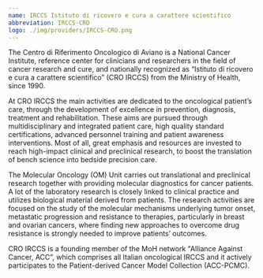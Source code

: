 ```yaml
---
name: IRCCS Istituto di ricovero e cura a carattere scientifico
abbreviation: IRCCS-CRO
logo: ./img/providers/IRCCS-CRO.png
---
```

The Centro di Riferimento Oncologico di Aviano is a National Cancer Institute, reference center for clinicians and researchers in the field of cancer research and cure, and nationally recognized as “Istituto di ricovero e cura a carattere scientifico” (CRO IRCCS) from the Ministry of Health, since 1990.

At CRO IRCCS the main activities are dedicated to the oncological patient’s care, through the development of excellence in prevention, diagnosis, treatment and rehabilitation. These aims are pursued through multidisciplinary and integrated patient care, high quality standard certifications, advanced personnel training and patient awareness interventions. Most of all, great emphasis and resources are invested to reach high-impact clinical and preclinical research, to boost the translation of bench science into bedside precision care. 

The Molecular Oncology (OM) Unit carries out translational and preclinical research together with providing molecular diagnostics for cancer patients. A lot of the laboratory research is closely linked to clinical practice and utilizes biological material derived from patients. The research activities are focused on the study of the molecular mechanisms underlying tumor onset, metastatic progression and resistance to therapies, particularly in breast and ovarian cancers, where finding new approaches to overcome drug resistance is strongly needed to improve patients’ outcomes.

CRO IRCCS is a founding member of the MoH network "Alliance Against Cancer, ACC”, which comprises all Italian oncological IRCCS and it actively participates to the Patient-derived Cancer Model Collection (ACC-PCMC).
